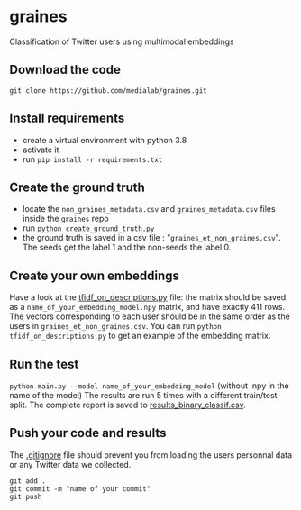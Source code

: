 # graines
Classification of Twitter users using multimodal embeddings

## Download the code
`git clone https://github.com/medialab/graines.git`

## Install requirements
* create a virtual environment with python 3.8
* activate it
* run `pip install -r requirements.txt`

## Create the ground truth
* locate the `non_graines_metadata.csv` and `graines_metadata.csv` files inside the `graines` repo
* run `python create_ground_truth.py`
* the ground truth is saved in a csv file : "`graines_et_non_graines.csv`". 
The seeds get the label 1 and the non-seeds the label 0.

## Create your own embeddings
Have a look at the [tfidf_on_descriptions.py](tfidf_on_descriptions.py) file: the matrix should be saved
as a `name_of_your_embedding_model.npy` matrix, and have exactly 411 rows. 
The vectors corresponding to each user should be in the same order as the users in `graines_et_non_graines.csv`.
You can run `python tfidf_on_descriptions.py` to get an example of the embedding matrix.

## Run the test
`python main.py --model name_of_your_embedding_model` (without .npy in the name of the model)
The results are run 5 times with a different train/test split. The complete report is saved to [results_binary_classif.csv](results_binary_classif).

## Push your code and results
The [.gitignore](.gitignore) file should prevent you from loading the users personnal data or any Twitter data we collected.
```
git add .
git commit -m "name of your commit"
git push
```
